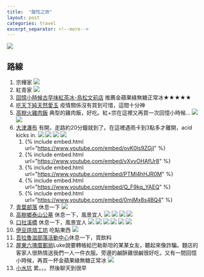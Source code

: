 ```yaml
---
title:  "酸性之旅"
layout: post
categories: travel
excerpt_separator: <!--more-->
---
```

<!-- 《》「」 -->
![](/assets/images/acid_trip/12.jpg)
<!--more-->
## 路線

1. 宗樺家
![](/assets/images/acid_trip/1.jpg)
2. 紅青家
![](/assets/images/acid_trip/2.jpg)
3. [回憶小時候古早味紅茶冰-鳥松文前店](https://goo.gl/maps/KMUR92QaACZLEnzz7) 推薦金蘋果綠無糖正常冰★★★★★
4. [吃天下純天然愛玉](https://goo.gl/maps/oJqtxSbFELqBSHba8) 疫情關係沒有買到可惜，這間十分神
5. [高樹火雞肉飯](https://goo.gl/maps/J8hbtkUYiD7TSV1J7) 典型的雞肉飯，好吃。紅+宗在這裡又再買一次回憶小時候...
![](/assets/images/acid_trip/51.jpg)
![](/assets/images/acid_trip/5.jpg)
6. [大津瀑布](https://goo.gl/maps/BQcbPH9JRM55cBpE6) 有開，走路約20分鐘就到了。在這裡遇雨卡到3點多才離開，acid kicks in.
![](/assets/images/acid_trip/63.jpg)
![](/assets/images/acid_trip/64.jpg)
![](/assets/images/acid_trip/62.jpg)
![](/assets/images/acid_trip/6.jpg)    
    1. {% include embed.html url="https://www.youtube.com/embed/ovK0ls9ZGjI" %}
    2. {% include embed.html url="https://www.youtube.com/embed/vXvvOHAfUr8" %}
    3. {% include embed.html url="https://www.youtube.com/embed/PTMl4hHJR0M" %}
    4. {% include embed.html url="https://www.youtube.com/embed/Q_F9kq_YAEQ" %}
    5. {% include embed.html url="https://www.youtube.com/embed/0mjMx8s4BQ4" %}
7. [青葉部落](https://goo.gl/maps/NZ2RFa9ahY9dyPnQ9) 休息一下
![](/assets/images/acid_trip/7.jpg)
8. [高樹鄉泰山公墓](https://goo.gl/maps/x8okgUzUU4C3NEXRA) 休息一下，風景宜人
![](/assets/images/acid_trip/8.jpg)
![](/assets/images/acid_trip/81.jpg)
![](/assets/images/acid_trip/82.jpg)
![](/assets/images/acid_trip/83.jpg)
9. [口社溪橋](https://goo.gl/maps/BNirC2mKJs1kgC5PA) 休息一下，風景宜人
![](/assets/images/acid_trip/9.jpg)
![](/assets/images/acid_trip/91.jpg)
![](/assets/images/acid_trip/92.jpg)
![](/assets/images/acid_trip/93.jpg)
![](/assets/images/acid_trip/95.jpg)
![](/assets/images/acid_trip/96.jpg)
10. [伊豆烘焙工坊](https://g.page/yidou-bs?share) 吃點東西
![](/assets/images/acid_trip/10.jpg)
11. [吾拉魯滋部落活動中心](https://goo.gl/maps/mWzjYqYQxMetLA2eA)休息一下，買飲料
12. [屏東六塊厝郵局](https://goo.gl/maps/CeFqGzuSTU3toybm6)Luke說要轉帳給巴勒斯坦的某某女友，聽起來像詐騙。麵店的客家人很熱情送我們一人一件衣服。旁邊的鹹酥雞很鹹很好吃，又有一間回憶小時候，再買一杯金蘋果綠無糖正常冰
![](/assets/images/acid_trip/121.jpg)
13. [小水坑](https://goo.gl/maps/ERAFKsd7w3FbP1gd6) 累。。。然後聊天到很早
